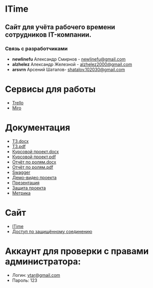 # ITime
## Сайт для учёта рабочего времени сотрудников IT-компании.

### Связь с разработчиками
- <b>newlinefu</b> Александр Смирнов - newlinefu@gmail.com
- <b>alzhelez</b> Александр Железной - alzhelez2000@gmail.com
- <b>arsvrn</b> Арсений Шаталов- shatalov.102030@gmail.com

# Сервисы для работы
- [Trello](https://trello.com/b/PWYr91Wa/%D1%80%D0%B0%D0%B7%D1%80%D0%B0%D0%B1%D0%BE%D1%82%D0%BA%D0%B0) <br>
- [Miro](https://miro.com/app/board/o9J_lQF07RY=/)
# Документация
- [ТЗ.docx](https://github.com/CompanyTimeManagementProject/Time_Management_Project/blob/master/Documentation/%D0%A2%D0%97.docx) <br>
- [ТЗ.pdf](https://github.com/CompanyTimeManagementProject/Time_Management_Project/blob/master/Documentation/%D0%A2%D0%97.pdf) <br>
- [Курсовой проект.docx](https://github.com/CompanyTimeManagementProject/Time_Management_Project/blob/master/Documentation/%D0%9A%D1%83%D1%80%D1%81%D0%BE%D0%B2%D0%BE%D0%B9%20%D0%BF%D1%80%D0%BE%D0%B5%D0%BA%D1%82.docx)
- [Курсовой проект.pdf](https://github.com/CompanyTimeManagementProject/Time_Management_Project/blob/master/Documentation/%D0%9A%D1%83%D1%80%D1%81%D0%BE%D0%B2%D0%BE%D0%B9%20%D0%BF%D1%80%D0%BE%D0%B5%D0%BA%D1%82.pdf)
- [Отчёт по ролям.docx](https://github.com/CompanyTimeManagementProject/Time_Management_Project/blob/master/Documentation/%D0%9E%D1%82%D1%87%D0%B5%D1%82%20%D0%BF%D0%BE%20%D1%80%D0%BE%D0%BB%D1%8F%D0%BC.docx)
- [Отчёт по ролям.pdf](https://github.com/CompanyTimeManagementProject/Time_Management_Project/blob/master/Documentation/%D0%9E%D1%82%D1%87%D0%B5%D1%82%20%D0%BF%D0%BE%20%D1%80%D0%BE%D0%BB%D1%8F%D0%BC.pdf)
- [Swagger](http://35.234.116.28:9000/api-docs/#/)
- [Демо-видео проекта](https://youtu.be/Iz7MD6xBSEA)
- [Презентация](https://github.com/CompanyTimeManagementProject/Time_Management_Project/blob/master/Documentation/%D0%9F%D1%80%D0%B5%D0%B7%D0%B5%D0%BD%D1%82%D0%B0%D1%86%D0%B8%D1%8F%20ITime%20Last%20Version.pptx)
- [Защита проекта](https://youtu.be/oldHFnfmCyY)
- [Метрика](https://metrika.yandex.ru/dashboard?group=day&period=week&id=81173881)

# Сайт
- [ITime](http://35.234.116.28:3000/)
- [Доступ по защищённому соединению](https://itimeapplication.ru/)

# Аккаунт для проверки с правами администратора:
- Логин: vtar@gmail.com
- Пароль: 123
